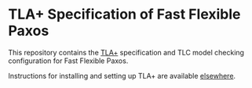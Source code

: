 # TLA+ Specification of Fast Flexible Paxos

This repository contains the [TLA+](research.microsoft.com/en-us/um/people/lamport/tla/tla.html) specification and TLC model checking configuration for Fast Flexible Paxos.

Instructions for installing and setting up TLA+ are available [elsewhere](http://research.microsoft.com/en-us/um/people/lamport/tla/tla.html).
